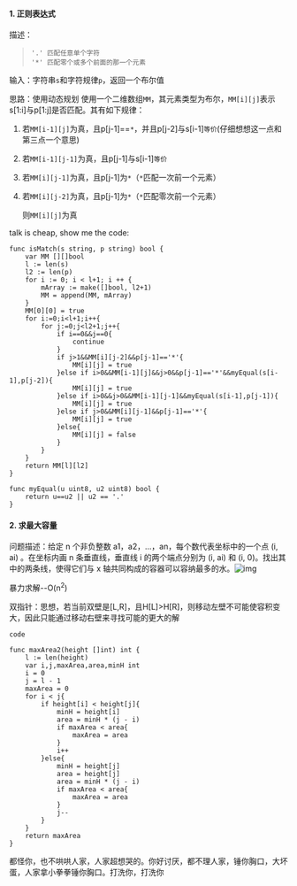 

#### 1. 正则表达式

描述：

> ```
> '.' 匹配任意单个字符
> '*' 匹配零个或多个前面的那一个元素
> ```

输入：字符串`s`和字符规律`p`，返回一个布尔值

思路：使用动态规划
使用一个二维数组`MM`，其元素类型为布尔，`MM[i][j]`表示s[1:i]与p[1:j]是否匹配。其有如下规律：

1. 若`MM[i-1][j]`为真，且p[j-1]==`*`，并且p[j-2]与s[i-1]`等价`(仔细想想这一点和第三点一个意思)

2. 若`MM[i-1][j-1]`为真，且p[j-1]与s[i-1]`等价`

3. 若`MM[i][j-1]`为真，且p[j-1]为`*`（`*`匹配一次前一个元素）

4. 若`MM[i][j-2]`为真，且p[j-1]为`*`（`*`匹配零次前一个元素）

   则`MM[i][j]`为真

talk is cheap, show me the code:

```golang
func isMatch(s string, p string) bool {
	var MM [][]bool
	l := len(s)
	l2 := len(p)
	for i := 0; i < l+1; i ++ {
		mArray := make([]bool, l2+1)
		MM = append(MM, mArray)
	}
	MM[0][0] = true
	for i:=0;i<l+1;i++{
		for j:=0;j<l2+1;j++{
			if i==0&&j==0{
				continue
			}
			if j>1&&MM[i][j-2]&&p[j-1]=='*'{
				MM[i][j] = true
			}else if i>0&&MM[i-1][j]&&j>0&&p[j-1]=='*'&&myEqual(s[i-1],p[j-2]){
				MM[i][j] = true
			}else if i>0&&j>0&&MM[i-1][j-1]&&myEqual(s[i-1],p[j-1]){
				MM[i][j] = true
			}else if j>0&&MM[i][j-1]&&p[j-1]=='*'{
				MM[i][j] = true
			}else{
				MM[i][j] = false
			}
		}
	}
	return MM[l][l2]
}

func myEqual(u uint8, u2 uint8) bool {
	return u==u2 || u2 == '.'
}
```

#### 2. 求最大容量

问题描述：给定 n 个非负整数 a1，a2，...，an，每个数代表坐标中的一个点 (i, ai) 。在坐标内画 n 条垂直线，垂直线 i 的两个端点分别为 (i, ai) 和 (i, 0)。找出其中的两条线，使得它们与 x 轴共同构成的容器可以容纳最多的水。![img](https://aliyun-lc-upload.oss-cn-hangzhou.aliyuncs.com/aliyun-lc-upload/uploads/2018/07/25/question_11.jpg)

暴力求解--O(n<sup>2</sup>) 

双指针：思想，若当前双壁是[L,R]，且H[L]>H[R]，则移动左壁不可能使容积变大，因此只能通过移动右壁来寻找可能的更大的解

`code`

```golang
func maxArea2(height []int) int {
	l := len(height)
	var i,j,maxArea,area,minH int
	i = 0
	j = l - 1
	maxArea = 0
	for i < j{
		if height[i] < height[j]{
			minH = height[i]
			area = minH * (j - i)
			if maxArea < area{
				maxArea = area
			}
			i++
		}else{
			minH = height[j]
			area = height[j]
			area = minH * (j - i)
			if maxArea < area{
				maxArea = area
			}
			j--
		}
	}
	return maxArea
}
```

都怪你，也不哄哄人家，人家超想哭的。你好讨厌，都不理人家，锤你胸口，大坏蛋，人家拿小拳拳锤你胸口。打洗你，打洗你